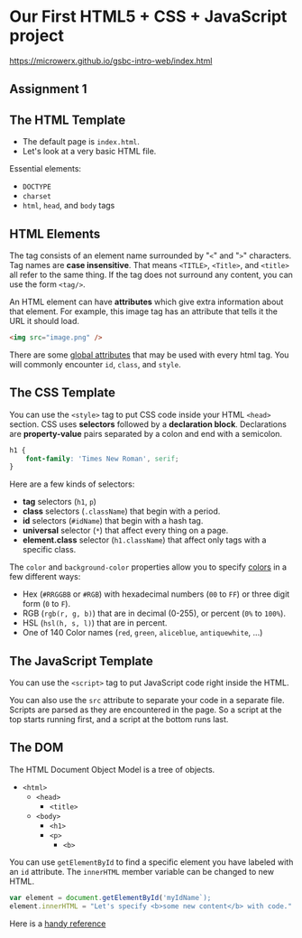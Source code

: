 # Our First HTML5 + CSS + JavaScript project

<https://microwerx.github.io/gsbc-intro-web/index.html>

## Assignment 1

## The HTML Template

* The default page is `index.html`.
* Let's look at a very basic HTML file.

Essential elements:

* `DOCTYPE`
* `charset`
* `html`, `head`, and `body` tags

## HTML Elements

The tag consists of an element name surrounded by "`<`" and "`>`" characters. Tag names are **case insensitive**. That means `<TITLE>`, `<Title>`, and `<title>` all refer to the same thing. If the tag does not surround any content, you can use the form `<tag/>`.

An HTML element can have **attributes** which give extra information about that element. For example, this image tag has an attribute that tells it the URL it should load.

```html
<img src="image.png" />
```

There are some [global attributes](https://www.w3schools.com/TAgs/ref_standardattributes.asp) that may be used with every html tag. You will commonly encounter `id`, `class`, and `style`.

## The CSS Template

You can use the `<style>` tag to put CSS code inside your HTML `<head>` section. CSS uses **selectors** followed by a **declaration block**. Declarations are **property-value** pairs separated by a colon and end with a semicolon.

```css
h1 {
    font-family: 'Times New Roman', serif;
}
```

Here are a few kinds of selectors:

* **tag** selectors (`h1`, `p`)
* **class** selectors (`.className`) that begin with a period.
* **id** selectors (`#idName`) that begin with a hash tag.
* **universal** selector (`*`) that affect every thing on a page.
* **element.class** selector (`h1.className`) that affect only tags with a specific class.

The `color` and `background-color` properties allow you to specify [colors](https://htmlcolors.com) in a few different ways:

* Hex (`#RRGGBB` or `#RGB`) with hexadecimal numbers (`00` to `FF`) or three digit form (`0` to `F`).
* RGB (`rgb(r, g, b)`) that are in decimal (0-255), or percent (`0%` to `100%`).
* HSL (`hsl(h, s, l)`) that are in percent.
* One of 140 Color names (`red`, `green`, `aliceblue`, `antiquewhite`, ...)

## The JavaScript Template

You can use the `<script>` tag to put JavaScript code right inside the HTML.

You can also use the `src` attribute to separate your code in a separate file. Scripts are parsed as they are encountered in the page. So a script at the top starts running first, and a script at the bottom runs last.

## The DOM

The HTML Document Object Model is a tree of objects.

* `<html>`
  * `<head>`
    * `<title>`
  * `<body>`
    * `<h1>`
    * `<p>`
      * `<b>`

You can use `getElementById` to find a specific element you have labeled with an `id` attribute. The `innerHTML` member variable can be changed to new HTML.

```javascript
var element = document.getElementById('myIdName`);
element.innerHTML = "Let's specify <b>some new content</b> with code."
```

Here is a [handy reference](https://www.w3schools.com/js/js_htmldom_document.asp)
